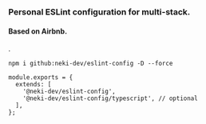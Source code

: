 ### Personal ESLint configuration for multi-stack.
#### Based on Airbnb.
.
```
npm i github:neki-dev/eslint-config -D --force
```
```
module.exports = {
  extends: [
    '@neki-dev/eslint-config',
    '@neki-dev/eslint-config/typescript', // optional
  ],
};
```